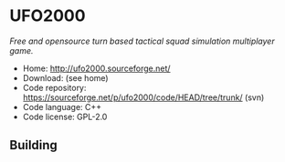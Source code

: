 # UFO2000

_Free and opensource turn based tactical squad simulation multiplayer game._

- Home: http://ufo2000.sourceforge.net/
- Download: (see home)
- Code repository: https://sourceforge.net/p/ufo2000/code/HEAD/tree/trunk/ (svn)
- Code language: C++
- Code license: GPL-2.0

## Building

